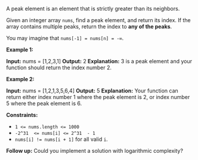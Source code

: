 
A peak element is an element that is strictly greater than its neighbors.

Given an integer array  `nums`, find a peak element, and return its index. If the array contains multiple peaks, return the index to  **any of the peaks**.

You may imagine that  `nums[-1] = nums[n] = -∞`.

**Example 1:**

**Input:** nums = [1,2,3,1]
**Output:** 2
**Explanation:** 3 is a peak element and your function should return the index number 2.

**Example 2:**

**Input:** nums = [1,2,1,3,5,6,4]
**Output:** 5
**Explanation:** Your function can return either index number 1 where the peak element is 2, or index number 5 where the peak element is 6.

**Constraints:**

-   `1 <= nums.length <= 1000`
-   `-2^31  <= nums[i] <= 2^31  - 1`
-   `nums[i] != nums[i + 1]`  for all valid  `i`.

**Follow up:** Could you implement a solution with logarithmic complexity?
